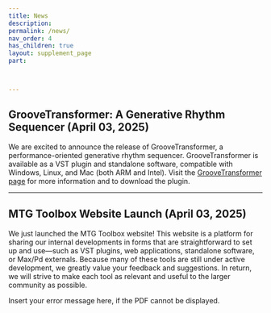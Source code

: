 ```yaml
---
title: News
description: 
permalink: /news/
nav_order: 4
has_children: true
layout: supplement_page
part: 



---
```



## GrooveTransformer: A Generative Rhythm Sequencer  (April 03, 2025)

We are excited to announce the release of GrooveTransformer, a performance-oriented generative rhythm sequencer. 
GrooveTransformer is available as a VST plugin and standalone software, compatible with Windows, Linux, and Mac (both ARM and Intel).
Visit the [GrooveTransformer page]({{site.baseurl}}/GrooveTransformer) for more information and to download the plugin.

----
## MTG Toolbox Website Launch (April 03, 2025)

We just launched the MTG Toolbox website! This website is a platform for sharing our internal developments in forms that are straightforward to set up and use—such as VST plugins, web applications, standalone software, or Max/Pd externals. 
Because many of these tools are still under active development, we greatly value your feedback and suggestions. 
In return, we will strive to make each tool as relevant and useful to the larger community as possible.

<object width="800" height="400" type="application/pdf" data="{{site.baseurl}}/assets/Presentations/Gen_AI_Group.pdf?#zoom=1&scrollbar=0&toolbar=0&navpanes=0">
    <p>Insert your error message here, if the PDF cannot be displayed.</p>
</object>


